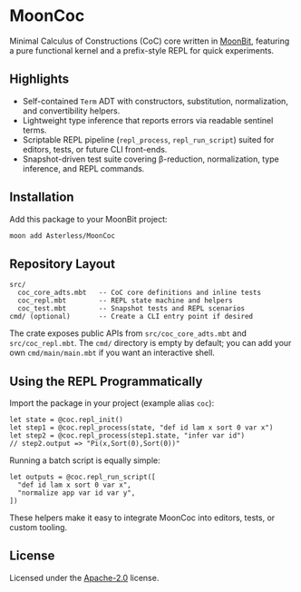 # MoonCoc

Minimal Calculus of Constructions (CoC) core written in [MoonBit](https://docs.moonbitlang.com), featuring a pure functional kernel and a prefix-style REPL for quick experiments.

## Highlights

- Self-contained `Term` ADT with constructors, substitution, normalization, and convertibility helpers.
- Lightweight type inference that reports errors via readable sentinel terms.
- Scriptable REPL pipeline (`repl_process`, `repl_run_script`) suited for editors, tests, or future CLI front-ends.
- Snapshot-driven test suite covering β-reduction, normalization, type inference, and REPL commands.

## Installation

Add this package to your MoonBit project:

```bash
moon add Asterless/MoonCoc
```

## Repository Layout

```text
src/
  coc_core_adts.mbt   -- CoC core definitions and inline tests
  coc_repl.mbt        -- REPL state machine and helpers
  coc_test.mbt        -- Snapshot tests and REPL scenarios
cmd/ (optional)       -- Create a CLI entry point if desired
```

The crate exposes public APIs from `src/coc_core_adts.mbt` and `src/coc_repl.mbt`. The `cmd/` directory is empty by default; you can add your own `cmd/main/main.mbt` if you want an interactive shell.

## Using the REPL Programmatically

Import the package in your project (example alias `coc`):

```MoonBit
let state = @coc.repl_init()
let step1 = @coc.repl_process(state, "def id lam x sort 0 var x")
let step2 = @coc.repl_process(step1.state, "infer var id")
// step2.output => "Pi(x,Sort(0),Sort(0))"
```

Running a batch script is equally simple:

```MoonBit
let outputs = @coc.repl_run_script([
  "def id lam x sort 0 var x",
  "normalize app var id var y",
])
```

These helpers make it easy to integrate MoonCoc into editors, tests, or custom tooling.

## License

Licensed under the [Apache-2.0](./LICENSE) license.
